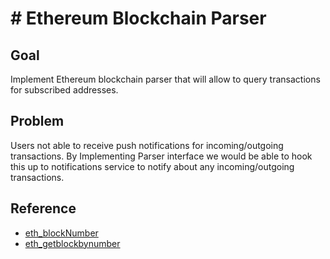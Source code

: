 # # Ethereum Blockchain Parser

## Goal
Implement Ethereum blockchain parser that will allow to query transactions for subscribed
addresses.

## Problem

Users not able to receive push notifications for incoming/outgoing transactions. By
Implementing Parser interface we would be able to hook this up to notifications service to
notify about any incoming/outgoing transactions.


## Reference

- [eth_blockNumber](https://ethereum.org/en/developers/docs/apis/json-rpc/#eth_getblockbynumber)
- [eth_getblockbynumber](https://ethereum.org/en/developers/docs/apis/json-rpc/#eth_getblockbynumber)